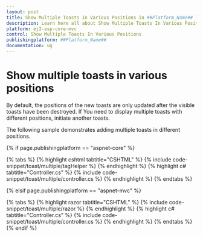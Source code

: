```yaml
---
layout: post
title: Show Multiple Toasts In Various Positions in ##Platform_Name## Toast Component
description: Learn here all about Show Multiple Toasts In Various Positions in Syncfusion ##Platform_Name## Toast component and more.
platform: ej2-asp-core-mvc
control: Show Multiple Toasts In Various Positions
publishingplatform: ##Platform_Name##
documentation: ug
---
```



# Show multiple toasts in various positions

By default, the positions of the new toasts are only updated after the visible toasts have been destroyed. If You need to display multiple toasts with different positions, initiate another toasts.

The following sample demonstrates adding multiple toasts in different positions.

{% if page.publishingplatform == "aspnet-core" %}

{% tabs %}
{% highlight cshtml tabtitle="CSHTML" %}
{% include code-snippet/toast/multiple/tagHelper %}
{% endhighlight %}
{% highlight c# tabtitle="Controller.cs" %}
{% include code-snippet/toast/multiple/controller.cs %}
{% endhighlight %}
{% endtabs %}

{% elsif page.publishingplatform == "aspnet-mvc" %}

{% tabs %}
{% highlight razor tabtitle="CSHTML" %}
{% include code-snippet/toast/multiple/razor %}
{% endhighlight %}
{% highlight c# tabtitle="Controller.cs" %}
{% include code-snippet/toast/multiple/controller.cs %}
{% endhighlight %}
{% endtabs %}
{% endif %}

